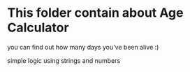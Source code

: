 # This folder contain about Age Calculator

<p>you can find out how many days you've been alive :)</p>

<P>simple logic using strings and numbers</p>

